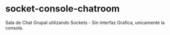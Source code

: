 # socket-console-chatroom
Sala de Chat Grupal  utilizando Sockets - Sin interfaz Grafica, unicamente la consola. 
